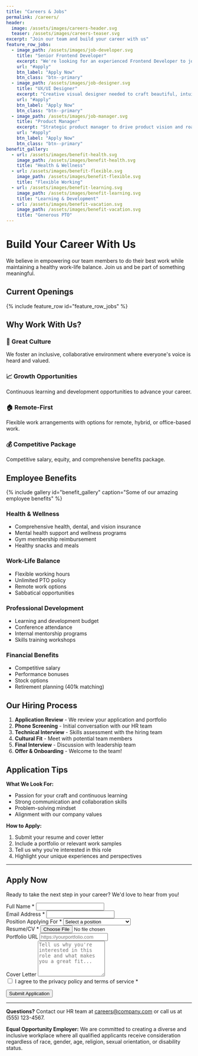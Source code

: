 ```yaml
---
title: "Careers & Jobs"
permalink: /careers/
header:
  image: /assets/images/careers-header.svg
  teaser: /assets/images/careers-teaser.svg
excerpt: "Join our team and build your career with us"
feature_row_jobs:
  - image_path: /assets/images/job-developer.svg
    title: "Senior Frontend Developer"
    excerpt: "We're looking for an experienced Frontend Developer to join our growing team. Work with modern technologies and help shape the future of our products."
    url: "#apply"
    btn_label: "Apply Now"
    btn_class: "btn--primary"
  - image_path: /assets/images/job-designer.svg
    title: "UX/UI Designer"
    excerpt: "Creative visual designer needed to craft beautiful, intuitive user experiences. Collaborate with our product team to bring ideas to life."
    url: "#apply"
    btn_label: "Apply Now"
    btn_class: "btn--primary"
  - image_path: /assets/images/job-manager.svg
    title: "Product Manager"
    excerpt: "Strategic product manager to drive product vision and roadmap. Lead cross-functional teams and deliver exceptional customer value."
    url: "#apply"
    btn_label: "Apply Now"
    btn_class: "btn--primary"
benefit_gallery:
  - url: /assets/images/benefit-health.svg
    image_path: /assets/images/benefit-health.svg
    title: "Health & Wellness"
  - url: /assets/images/benefit-flexible.svg
    image_path: /assets/images/benefit-flexible.svg
    title: "Flexible Working"
  - url: /assets/images/benefit-learning.svg
    image_path: /assets/images/benefit-learning.svg
    title: "Learning & Development"
  - url: /assets/images/benefit-vacation.svg
    image_path: /assets/images/benefit-vacation.svg
    title: "Generous PTO"
---
```


# Build Your Career With Us

We believe in empowering our team members to do their best work while maintaining a healthy work-life balance. Join us and be part of something meaningful.

## Current Openings

{% include feature_row id="feature_row_jobs" %}

## Why Work With Us?

### 🌟 Great Culture
We foster an inclusive, collaborative environment where everyone's voice is heard and valued.

### 📈 Growth Opportunities
Continuous learning and development opportunities to advance your career.

### 🏠 Remote-First
Flexible work arrangements with options for remote, hybrid, or office-based work.

### 💰 Competitive Package
Competitive salary, equity, and comprehensive benefits package.

## Employee Benefits

{% include gallery id="benefit_gallery" caption="Some of our amazing employee benefits" %}

### Health & Wellness
- Comprehensive health, dental, and vision insurance
- Mental health support and wellness programs
- Gym membership reimbursement
- Healthy snacks and meals

### Work-Life Balance
- Flexible working hours
- Unlimited PTO policy
- Remote work options
- Sabbatical opportunities

### Professional Development
- Learning and development budget
- Conference attendance
- Internal mentorship programs
- Skills training workshops

### Financial Benefits
- Competitive salary
- Performance bonuses
- Stock options
- Retirement planning (401k matching)

## Our Hiring Process

1. **Application Review** - We review your application and portfolio
2. **Phone Screening** - Initial conversation with our HR team
3. **Technical Interview** - Skills assessment with the hiring team
4. **Cultural Fit** - Meet with potential team members
5. **Final Interview** - Discussion with leadership team
6. **Offer & Onboarding** - Welcome to the team!

## Application Tips

**What We Look For:**
- Passion for your craft and continuous learning
- Strong communication and collaboration skills
- Problem-solving mindset
- Alignment with our company values

**How to Apply:**
1. Submit your resume and cover letter
2. Include a portfolio or relevant work samples
3. Tell us why you're interested in this role
4. Highlight your unique experiences and perspectives

---

## Apply Now

Ready to take the next step in your career? We'd love to hear from you!

<form action="#" method="post" class="page__form">
  <div class="form__group">
    <label for="name">Full Name *</label>
    <input type="text" id="name" name="name" required>
  </div>
  
  <div class="form__group">
    <label for="email">Email Address *</label>
    <input type="email" id="email" name="email" required>
  </div>
  
  <div class="form__group">
    <label for="position">Position Applying For *</label>
    <select id="position" name="position" required>
      <option value="">Select a position</option>
      <option value="frontend-developer">Senior Frontend Developer</option>
      <option value="ux-designer">UX/UI Designer</option>
      <option value="product-manager">Product Manager</option>
      <option value="other">Other</option>
    </select>
  </div>
  
  <div class="form__group">
    <label for="resume">Resume/CV *</label>
    <input type="file" id="resume" name="resume" accept=".pdf,.doc,.docx" required>
  </div>
  
  <div class="form__group">
    <label for="portfolio">Portfolio URL</label>
    <input type="url" id="portfolio" name="portfolio" placeholder="https://yourportfolio.com">
  </div>
  
  <div class="form__group">
    <label for="cover-letter">Cover Letter</label>
    <textarea id="cover-letter" name="cover-letter" rows="6" placeholder="Tell us why you're interested in this role and what makes you a great fit..."></textarea>
  </div>
  
  <div class="form__group">
    <input type="checkbox" id="privacy" name="privacy" required>
    <label for="privacy">I agree to the privacy policy and terms of service *</label>
  </div>
  
  <button type="submit" class="btn btn--primary btn--large">Submit Application</button>
</form>

---

**Questions?** Contact our HR team at [careers@company.com](mailto:careers@company.com) or call us at (555) 123-4567.

**Equal Opportunity Employer:** We are committed to creating a diverse and inclusive workplace where all qualified applicants receive consideration regardless of race, gender, age, religion, sexual orientation, or disability status.

